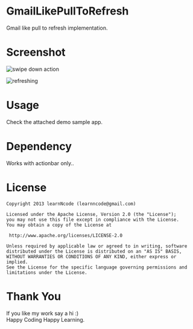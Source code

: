 GmailLikePullToRefresh
======================

Gmail like pull to refresh implementation.


Screenshot
=========

![swipe down action](https://dl.dropboxusercontent.com/u/61919232/learnNcode/gmail_like_loading_swipe_down_motion.png "swipe down action")

![refreshing](https://dl.dropboxusercontent.com/u/61919232/learnNcode/gmail_like_loading_refreshing.png "refreshing")


Usage
=====

Check the attached demo sample app.
    
Dependency
==============
 Works with actionbar only..
    
License
======

    Copyright 2013 learnNcode (learnncode@gmail.com)

    Licensed under the Apache License, Version 2.0 (the "License");
    you may not use this file except in compliance with the License.
    You may obtain a copy of the License at

     http://www.apache.org/licenses/LICENSE-2.0

    Unless required by applicable law or agreed to in writing, software
    distributed under the License is distributed on an "AS IS" BASIS,
    WITHOUT WARRANTIES OR CONDITIONS OF ANY KIND, either express or implied.
    See the License for the specific language governing permissions and
    limitations under the License.

Thank You
========

  If you like my work say a hi :)
  <br>
  Happy Coding Happy Learning.
